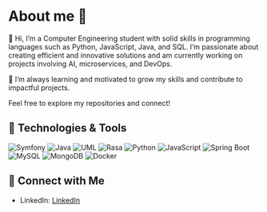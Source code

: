 # About me 👋

<!-- **MedEzzedineBenZbiba/MedEzzedineBenZbiba** is a ✨ _special_ ✨ repository because its `README.md` (this file) appears on your GitHub profile. -->

👋 Hi, I’m a Computer Engineering student with solid skills in programming languages such as Python, JavaScript, Java, and SQL. I’m passionate about creating efficient and innovative solutions and am currently working on projects involving AI, microservices, and DevOps.

🚀 I’m always learning and motivated to grow my skills and contribute to impactful projects.

Feel free to explore my repositories and connect!

## 🔧 Technologies & Tools

![Symfony](https://img.shields.io/badge/-Symfony-000000?style=for-the-badge&logo=symfony&logoColor=white)
![Java](https://img.shields.io/badge/-Java-007396?style=for-the-badge&logo=java&logoColor=white)
![UML](https://img.shields.io/badge/-UML-FF6C37?style=for-the-badge&logo=uml&logoColor=white)
![Rasa](https://img.shields.io/badge/-Rasa-222222?style=for-the-badge&logo=rasa&logoColor=white)
![Python](https://img.shields.io/badge/-Python-3776AB?style=for-the-badge&logo=python&logoColor=white)
![JavaScript](https://img.shields.io/badge/-JavaScript-F7DF1E?style=for-the-badge&logo=javascript&logoColor=black)
![Spring Boot](https://img.shields.io/badge/-Spring_Boot-6DB33F?style=for-the-badge&logo=springboot&logoColor=white)
![MySQL](https://img.shields.io/badge/-MySQL-4479A1?style=for-the-badge&logo=mysql&logoColor=white)
![MongoDB](https://img.shields.io/badge/-MongoDB-47A248?style=for-the-badge&logo=mongodb&logoColor=white)
![Docker](https://img.shields.io/badge/-Docker-2496ED?style=for-the-badge&logo=docker&logoColor=white)



<!-- ## 📈 GitHub Stats

![MedEzzedineBenZbiba's GitHub stats](https://github-readme-stats.vercel.app/api?username=MedEzzedineBenZbiba&show_icons=true&theme=radical) -->


## 🤝 Connect with Me

- LinkedIn: [LinkedIn](https://www.linkedin.com/in/medezzdinebenzbiba/)
